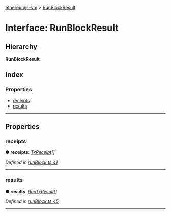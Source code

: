 [ethereumjs-vm](../README.md) > [RunBlockResult](../interfaces/runblockresult.md)

# Interface: RunBlockResult

## Hierarchy

**RunBlockResult**

## Index

### Properties

* [receipts](runblockresult.md#receipts)
* [results](runblockresult.md#results)

---

## Properties

<a id="receipts"></a>

###  receipts

**● receipts**: *[TxReceipt](txreceipt.md)[]*

*Defined in [runBlock.ts:41](https://github.com/ethereumjs/ethereumjs-vm/blob/7d27b6f/packages/vm/lib/runBlock.ts#L41)*

___
<a id="results"></a>

###  results

**● results**: *[RunTxResult](runtxresult.md)[]*

*Defined in [runBlock.ts:45](https://github.com/ethereumjs/ethereumjs-vm/blob/7d27b6f/packages/vm/lib/runBlock.ts#L45)*

___

